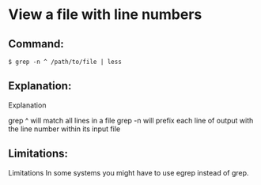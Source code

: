 # View a file with line numbers

## Command:
```
$ grep -n ^ /path/to/file | less
```

## Explanation:
Explanation

grep ^ will match all lines in a file
grep -n will prefix each line of output with the line number within its input file

## Limitations:
Limitations
In some systems you might have to use egrep instead of grep.

